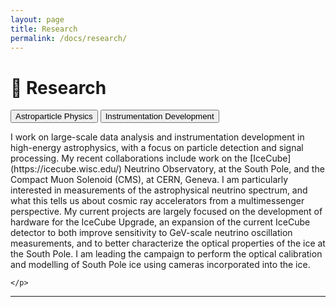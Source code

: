 ```yaml
---
layout: page
title: Research
permalink: /docs/research/
---
```


# 🧪 <span id="research">Research</span>

<div class="tabs">
  <button class="tablink active" onclick="openTab(event, 'proj1')">Astroparticle Physics</button>
  <button class="tablink" onclick="openTab(event, 'proj2')">Instrumentation Development</button>

  <div id="proj1" class="tabcontent" style="display: block;">
    <p>
      I work on large-scale data analysis and instrumentation development in high-energy astrophysics, with a focus on particle detection and signal processing. My recent collaborations include work on the [IceCube](https://icecube.wisc.edu/) Neutrino Observatory, at the South Pole, and the Compact Muon Solenoid (CMS), at CERN, Geneva. I am particularly interested in measurements of the astrophysical neutrino spectrum, and what this tells us about cosmic ray accelerators from a multimessenger perspective.
      My current projects are largely focused on the development of hardware for the IceCube Upgrade, an expansion of the current IceCube detector to both improve sensitivity to GeV-scale neutrino oscillation measurements, and to better characterize the optical properties of the ice at the South Pole. I am leading the campaign to perform the optical calibration and modelling of South Pole ice using cameras incorporated into the ice. 
      
    </p>
  </div>

  <div id="proj2" class="tabcontent" style="display: none;">
    <p>
      
    </p>
  </div>
</div>

---